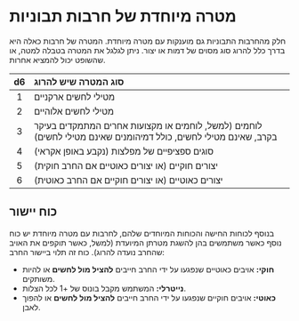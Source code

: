 # מטרה מיוחדת של חרבות תבוניות

חלק מהחרבות התבוניות גם מוענקות עם מטרה מיוחדת. המטרה של חרבות כאלה היא בדרך כלל להרוג סוג מסוים של דמות או יצור. ניתן לגלגל את המטרה בטבלה למטה, או שהשופט יכול להמציא אחרות.

|  d6  | סוג המטרה שיש להרוג                                         |
| :--: | :----------------------------------------------------------- |
|  1   | מטילי לחשים ארקניים                                         |
|  2   | מטילי לחשים אלוהיים                                         |
|  3   | לוחמים (למשל, לוחמים או מקצועות אחרים המתמקדים בעיקר בקרב, שאינם מטילי לחשים, כולל דמיהומנים שאינם מטילי לחשים) |
|  4   | סוגים ספציפיים של מפלצות (נקבע באופן אקראי)                |
|  5   | יצורים חוקיים (או יצורים כאוטיים אם החרב חוקית)            |
|  6   | יצורים כאוטיים (או יצורים חוקיים אם החרב כאוטית)           |

## כוח יישור

בנוסף לכוחות החישה והכוחות המיוחדים שלהם, לחרבות עם מטרה מיוחדת יש כוח נוסף כאשר משתמשים בהן להשגת מטרתן המיועדת (למשל, כאשר תוקפים את האויב שהחרב נועדה להרוג). כוח זה תלוי ביישור החרב:

- **חוקי:** אויבים כאוטיים שנפגעו על ידי החרב חייבים **להציל מול לחשים** או להיות משותקים.
- **נייטרלי:** המשתמש מקבל בונוס של +1 לכל הצלות.
- **כאוטי:** אויבים חוקיים שנפגעו על ידי החרב חייבים **להציל מול לחשים** או להפוך לאבן.